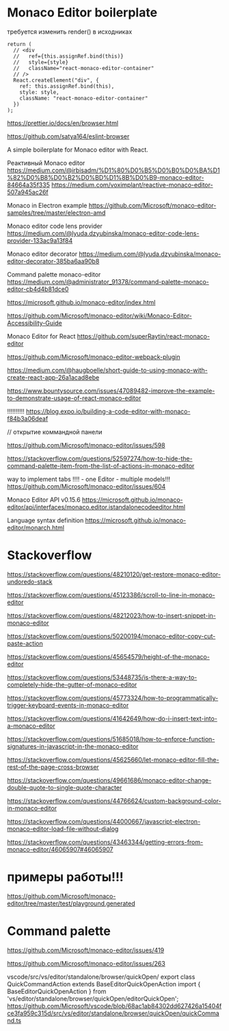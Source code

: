 # Monaco Editor boilerplate

требуется изменить render() в исходниках

    return (
      // <div
      //   ref={this.assignRef.bind(this)}
      //   style={style}
      //   className="react-monaco-editor-container"
      // />
      React.createElement("div", {
        ref: this.assignRef.bind(this),
        style: style,
        className: "react-monaco-editor-container"
      })
    );

https://prettier.io/docs/en/browser.html

https://github.com/satya164/eslint-browser

A simple boilerplate for Monaco editor with React.

Реактивный Monaco editor
https://medium.com/@irbisadm/%D1%80%D0%B5%D0%B0%D0%BA%D1%82%D0%B8%D0%B2%D0%BD%D1%8B%D0%B9-monaco-editor-84664a35f335
https://medium.com/voximplant/reactive-monaco-editor-507a945ac26f

Monaco in Electron example
https://github.com/Microsoft/monaco-editor-samples/tree/master/electron-amd

Monaco editor code lens provider
https://medium.com/@lyuda.dzyubinska/monaco-editor-code-lens-provider-133ac9a13f84

Monaco editor decorator
https://medium.com/@lyuda.dzyubinska/monaco-editor-decorator-385ba6aa90b8

Command palette monaco-editor
https://medium.com/@administrator_91378/command-palette-monaco-editor-cb4d4b81dce0

https://microsoft.github.io/monaco-editor/index.html

https://github.com/Microsoft/monaco-editor/wiki/Monaco-Editor-Accessibility-Guide

Monaco Editor for React
https://github.com/superRaytin/react-monaco-editor

https://github.com/Microsoft/monaco-editor-webpack-plugin

https://medium.com/@haugboelle/short-guide-to-using-monaco-with-create-react-app-26a1acad8ebe

https://www.bountysource.com/issues/47089482-improve-the-example-to-demonstrate-usage-of-react-monaco-editor

!!!!!!!!!!
https://blog.expo.io/building-a-code-editor-with-monaco-f84b3a06deaf

// открытие коммандной панели

<!-- this._editor.trigger("anyString", "editor.action.quickCommand"); -->

https://github.com/Microsoft/monaco-editor/issues/598

https://stackoverflow.com/questions/52597274/how-to-hide-the-command-palette-item-from-the-list-of-actions-in-monaco-editor

way to implement tabs !!!! - one Editor - multiple models!!!
https://github.com/Microsoft/monaco-editor/issues/604

Monaco Editor API v0.15.6
https://microsoft.github.io/monaco-editor/api/interfaces/monaco.editor.istandalonecodeeditor.html

Language syntax definition
https://microsoft.github.io/monaco-editor/monarch.html

# Stackoverflow

https://stackoverflow.com/questions/48210120/get-restore-monaco-editor-undoredo-stack

https://stackoverflow.com/questions/45123386/scroll-to-line-in-monaco-editor

https://stackoverflow.com/questions/48212023/how-to-insert-snippet-in-monaco-editor

https://stackoverflow.com/questions/50200194/monaco-editor-copy-cut-paste-action

https://stackoverflow.com/questions/45654579/height-of-the-monaco-editor

https://stackoverflow.com/questions/53448735/is-there-a-way-to-completely-hide-the-gutter-of-monaco-editor

https://stackoverflow.com/questions/45773324/how-to-programmatically-trigger-keyboard-events-in-monaco-editor

https://stackoverflow.com/questions/41642649/how-do-i-insert-text-into-a-monaco-editor

https://stackoverflow.com/questions/51685018/how-to-enforce-function-signatures-in-javascript-in-the-monaco-editor

https://stackoverflow.com/questions/45625660/let-monaco-editor-fill-the-rest-of-the-page-cross-browser

https://stackoverflow.com/questions/49661686/monaco-editor-change-double-quote-to-single-quote-character

https://stackoverflow.com/questions/44766624/custom-background-color-in-monaco-editor

https://stackoverflow.com/questions/44000667/javascript-electron-monaco-editor-load-file-without-dialog

https://stackoverflow.com/questions/43463344/getting-errors-from-monaco-editor/46065907#46065907

# примеры работы!!!

https://github.com/Microsoft/monaco-editor/tree/master/test/playground.generated

# Command palette

https://github.com/Microsoft/monaco-editor/issues/419

https://github.com/Microsoft/monaco-editor/issues/263

vscode/src/vs/editor/standalone/browser/quickOpen/
export class QuickCommandAction extends BaseEditorQuickOpenAction
import { BaseEditorQuickOpenAction } from 'vs/editor/standalone/browser/quickOpen/editorQuickOpen';
https://github.com/Microsoft/vscode/blob/68ac1ab84302dd627426a15404fce3fa959c315d/src/vs/editor/standalone/browser/quickOpen/quickCommand.ts
